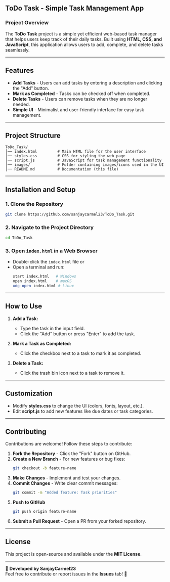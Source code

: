 ## **ToDo Task - Simple Task Management App**

### **Project Overview**
The **ToDo Task** project is a simple yet efficient web-based task manager that helps users keep track of their daily tasks. Built using **HTML, CSS, and JavaScript**, this application allows users to add, complete, and delete tasks seamlessly.

---

## **Features**
- **Add Tasks** - Users can add tasks by entering a description and clicking the "Add" button.
- **Mark as Completed** - Tasks can be checked off when completed.
- **Delete Tasks** - Users can remove tasks when they are no longer needed.
- **Simple UI** - Minimalist and user-friendly interface for easy task management.

---

## **Project Structure**
```
ToDo_Task/
│── index.html         # Main HTML file for the user interface
│── styles.css         # CSS for styling the web page
│── script.js          # JavaScript for task management functionality
│── images/            # Folder containing images/icons used in the UI
│── README.md          # Documentation (this file)
```

---

## **Installation and Setup**
### **1. Clone the Repository**
```bash
git clone https://github.com/sanjaycarmel23/ToDo_Task.git
```

### **2. Navigate to the Project Directory**
```bash
cd ToDo_Task
```

### **3. Open `index.html` in a Web Browser**
- Double-click the `index.html` file or
- Open a terminal and run:
  ```bash
  start index.html   # Windows
  open index.html    # macOS
  xdg-open index.html # Linux
  ```

---

## **How to Use**
1. **Add a Task:**
   - Type the task in the input field.
   - Click the "Add" button or press "Enter" to add the task.

2. **Mark a Task as Completed:**
   - Click the checkbox next to a task to mark it as completed.

3. **Delete a Task:**
   - Click the trash bin icon next to a task to remove it.

---

## **Customization**
- Modify **styles.css** to change the UI (colors, fonts, layout, etc.).
- Edit **script.js** to add new features like due dates or task categories.

---

## **Contributing**
Contributions are welcome! Follow these steps to contribute:
1. **Fork the Repository** - Click the "Fork" button on GitHub.
2. **Create a New Branch** - For new features or bug fixes:
   ```bash
   git checkout -b feature-name
   ```
3. **Make Changes** - Implement and test your changes.
4. **Commit Changes** - Write clear commit messages:
   ```bash
   git commit -m "Added feature: Task priorities"
   ```
5. **Push to GitHub**
   ```bash
   git push origin feature-name
   ```
6. **Submit a Pull Request** - Open a PR from your forked repository.

---

## **License**
This project is open-source and available under the **MIT License**.

---
🚀 **Developed by SanjayCarmel23**  
Feel free to contribute or report issues in the **Issues** tab! 🎯
